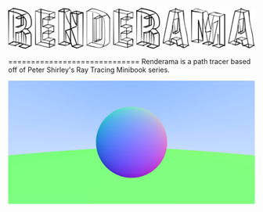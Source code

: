 ![Renderama](header.png)

=============================
Renderama is a path tracer based off of Peter Shirley's
Ray Tracing Minibook series.

![Render](render.png)
